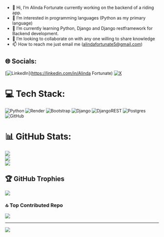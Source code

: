 - 👋 Hi, I’m Alinda Fortunate currently working on the backend of a riding app.
- 👀 I’m interested in programming languages (Python as my primary language)
- 🌱 I’m currently learning Python, Django and Django restframework for Backend development.
- 💞️ I’m looking to collaborate on with any one willing to share knowledge
- 📫 How to reach me just email me (alindafortunate5@gmail.com)

<!---
alindafortunate/alindafortunate is a ✨ special ✨ repository because its `README.md` (this file) appears on your GitHub profile.
You can click the Preview link to take a look at your changes.
--->

## 🌐 Socials:
[![LinkedIn](https://img.shields.io/badge/LinkedIn-%230077B5.svg?logo=linkedin&logoColor=white)](https://linkedin.com/in/Alinda Fortunate) [![X](https://img.shields.io/badge/X-black.svg?logo=X&logoColor=white)](https://x.com/@FortunateAlinda) 

# 💻 Tech Stack:
![Python](https://img.shields.io/badge/python-3670A0?style=for-the-badge&logo=python&logoColor=ffdd54) ![Render](https://img.shields.io/badge/Render-%46E3B7.svg?style=for-the-badge&logo=render&logoColor=white) ![Bootstrap](https://img.shields.io/badge/bootstrap-%238511FA.svg?style=for-the-badge&logo=bootstrap&logoColor=white) ![Django](https://img.shields.io/badge/django-%23092E20.svg?style=for-the-badge&logo=django&logoColor=white) ![DjangoREST](https://img.shields.io/badge/DJANGO-REST-ff1709?style=for-the-badge&logo=django&logoColor=white&color=ff1709&labelColor=gray) ![Postgres](https://img.shields.io/badge/postgres-%23316192.svg?style=for-the-badge&logo=postgresql&logoColor=white) ![GitHub](https://img.shields.io/badge/github-%23121011.svg?style=for-the-badge&logo=github&logoColor=white)
# 📊 GitHub Stats:
![](https://github-readme-stats.vercel.app/api?username=alindafortunate&theme=dark&hide_border=false&include_all_commits=true&count_private=true)<br/>
![](https://github-readme-streak-stats.herokuapp.com/?user=alindafortunate&theme=dark&hide_border=false)<br/>
![](https://github-readme-stats.vercel.app/api/top-langs/?username=alindafortunate&theme=dark&hide_border=false&include_all_commits=true&count_private=true&layout=compact)

## 🏆 GitHub Trophies
![](https://github-profile-trophy.vercel.app/?username=alindafortunate&theme=radical&no-frame=false&no-bg=false&margin-w=4)

### 🔝 Top Contributed Repo
![](https://github-contributor-stats.vercel.app/api?username=alindafortunate&limit=5&theme=dark&combine_all_yearly_contributions=true)

---
[![](https://visitcount.itsvg.in/api?id=alindafortunate&icon=0&color=0)](https://visitcount.itsvg.in)

<!-- Proudly created with GPRM ( https://gprm.itsvg.in ) -->
